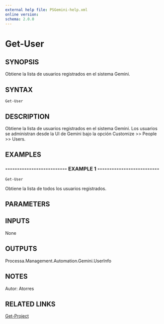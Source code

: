 ```yaml
---
external help file: PSGemini-help.xml
online version: 
schema: 2.0.0
---
```


# Get-User

## SYNOPSIS
Obtiene la lista de usuarios registrados en el sistema Gemini.

## SYNTAX

```
Get-User
```

## DESCRIPTION
Obtiene la lista de usuarios registrados en el sistema Gemini.
Los usuarios se administran desde la UI de Gemini bajo la opción Customize \>\> People \>\> Users.

## EXAMPLES

### -------------------------- EXAMPLE 1 --------------------------
```
Get-User
```

Obtiene la lista de todos los usuarios registrados.

## PARAMETERS

## INPUTS

None

## OUTPUTS

Processa.Management.Automation.Gemini.UserInfo

## NOTES
Autor: Atorres

## RELATED LINKS

[Get-Project](Get-Project.md)

